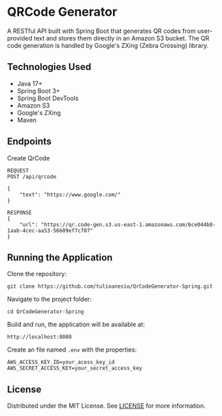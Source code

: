 # QRCode Generator

A RESTful API built with Spring Boot that generates QR codes from user-provided text and stores them directly in an Amazon S3 bucket. The QR code generation is handled by Google's ZXing (Zebra Crossing) library.

## Technologies Used

- Java 17+
- Spring Boot 3+
- Spring Boot DevTools
- Amazon S3
- Google's ZXing
- Maven

## Endpoints

Create QrCode
```
REQUEST
POST /api/qrcode

{
	"text": "https://www.google.com/"
}

RESPONSE
{
	"url": "https://qr.code-gen.s3.us-east-1.amazonaws.com/6ce044b8-1aab-4cec-aa53-56609ef7c707"
}
```

## Running the Application

Clone the repository:
```
git clone https://github.com/tulioanesio/QrCodeGenerator-Spring.git
```

Navigate to the project folder:

```
cd QrCodeGenerator-Spring
```

Build and run, the application will be available at:
```
http://localhost:8080
```

Create an file named `.env` with the properties:
```
AWS_ACCESS_KEY_ID=your_acess_key_id
AWS_SECRET_ACCESS_KEY=your_secret_access_key
```

## License

Distributed under the MIT License. See [LICENSE](https://github.com/tulioanesio/QrCodeGenerator-Spring/blob/master/LICENSE) for more information.

